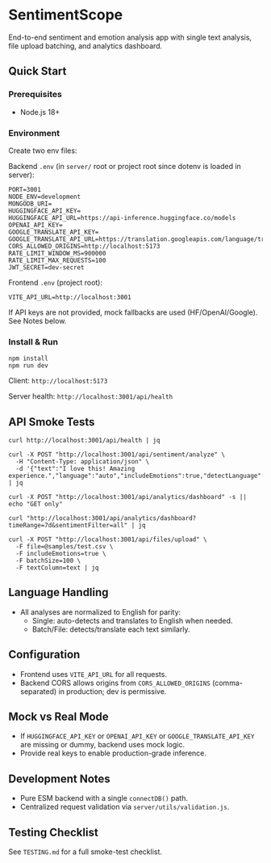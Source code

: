 # SentimentScope

End-to-end sentiment and emotion analysis app with single text analysis, file upload batching, and analytics dashboard.

## Quick Start

### Prerequisites
- Node.js 18+

### Environment
Create two env files:

Backend `.env` (in `server/` root or project root since dotenv is loaded in server):

```
PORT=3001
NODE_ENV=development
MONGODB_URI=
HUGGINGFACE_API_KEY=
HUGGINGFACE_API_URL=https://api-inference.huggingface.co/models
OPENAI_API_KEY=
GOOGLE_TRANSLATE_API_KEY=
GOOGLE_TRANSLATE_API_URL=https://translation.googleapis.com/language/translate/v2
CORS_ALLOWED_ORIGINS=http://localhost:5173
RATE_LIMIT_WINDOW_MS=900000
RATE_LIMIT_MAX_REQUESTS=100
JWT_SECRET=dev-secret
```

Frontend `.env` (project root):

```
VITE_API_URL=http://localhost:3001
```

If API keys are not provided, mock fallbacks are used (HF/OpenAI/Google). See Notes below.

### Install & Run

```
npm install
npm run dev
```

Client: `http://localhost:5173`

Server health: `http://localhost:3001/api/health`

## API Smoke Tests

```
curl http://localhost:3001/api/health | jq

curl -X POST "http://localhost:3001/api/sentiment/analyze" \
  -H "Content-Type: application/json" \
  -d '{"text":"I love this! Amazing experience.","language":"auto","includeEmotions":true,"detectLanguage":true}' | jq

curl -X POST "http://localhost:3001/api/analytics/dashboard" -s || echo "GET only"

curl "http://localhost:3001/api/analytics/dashboard?timeRange=7d&sentimentFilter=all" | jq

curl -X POST "http://localhost:3001/api/files/upload" \
  -F file=@samples/test.csv \
  -F includeEmotions=true \
  -F batchSize=100 \
  -F textColumn=text | jq
```

## Language Handling
- All analyses are normalized to English for parity:
  - Single: auto-detects and translates to English when needed.
  - Batch/File: detects/translate each text similarly.

## Configuration
- Frontend uses `VITE_API_URL` for all requests.
- Backend CORS allows origins from `CORS_ALLOWED_ORIGINS` (comma-separated) in production; dev is permissive.

## Mock vs Real Mode
- If `HUGGINGFACE_API_KEY` or `OPENAI_API_KEY` or `GOOGLE_TRANSLATE_API_KEY` are missing or dummy, backend uses mock logic.
- Provide real keys to enable production-grade inference.

## Development Notes
- Pure ESM backend with a single `connectDB()` path.
- Centralized request validation via `server/utils/validation.js`.

## Testing Checklist
See `TESTING.md` for a full smoke-test checklist.


